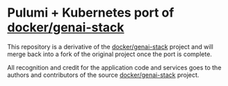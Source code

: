 # Pulumi + Kubernetes port of [docker/genai-stack](https://github.com/docker/genai-stack)

This repository is a derivative of the [docker/genai-stack] project and will merge back into a fork of the original project once the port is complete.

All recognition and credit for the application code and services goes to the authors and contributors of the source [docker/genai-stack] project.

[docker/genai-stack]: https://github.com/docker/genai-stack
[docker-compose]: https://github.com/docker/compose
